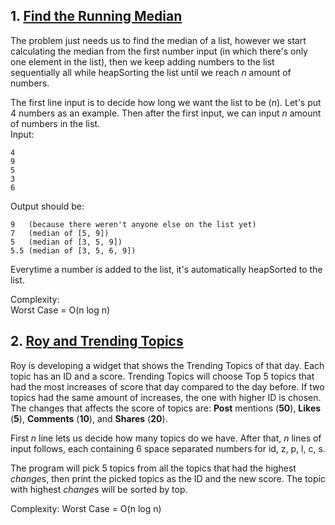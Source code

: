 ## 1. [Find the Running Median](https://www.hackerrank.com/challenges/ctci-find-the-running-median/problem)  
The problem just needs us to find the median of a list, however we start calculating the median from the first number input (in which there's only one element in the list), then we keep adding numbers to the list sequentially all while heapSorting the list until we reach *n* amount of numbers.

The first line input is to decide how long we want the list to be (*n*). Let's put 4 numbers as an example. Then after the first input, we can input *n* amount of numbers in the list.   
Input:
```
4
9
5
3
6
```
Output should be:
```
9   (because there weren't anyone else on the list yet)
7   (median of [5, 9])
5   (median of [3, 5, 9])
5.5 (median of [3, 5, 6, 9])
```
Everytime a number is added to the list, it's automatically heapSorted to the list.

Complexity:  
Worst Case = O(n log n)

## 2. [Roy and Trending Topics](https://www.hackerearth.com/practice/data-structures/trees/heapspriority-queues/practice-problems/algorithm/roy-and-trending-topics-1/)  
Roy is developing a widget that shows the Trending Topics of that day. Each topic has an ID and a score. Trending Topics will choose Top 5 topics that had the most increases of score that day compared to the day before. If two topics had the same amount of increases, the one with higher ID is chosen. The changes that affects the score of topics are: **Post** mentions (**50**), **Likes** (**5**), **Comments** (**10**), and **Shares** (**20**).

First *n* line lets us decide how many topics do we have. After that, *n* lines of input follows, each containing 6 space separated numbers for id, z, p, l, c, s.

The program will pick 5 topics from all the topics that had the highest *change*s, then print the picked topics as the ID and the new score. The topic with highest *change*s will be sorted by top.

Complexity:
Worst Case = O(n log n)
